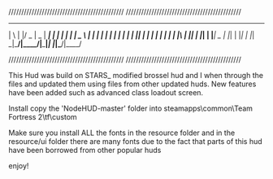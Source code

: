 /////////////////////////////////////////////
/////////////////////////////////////////////
  _   _  ___  ____  _____ _   _ _   _ ____  
 | \ | |/ _ \|  _ \| ____| | | | | | |  _ \ 
 |  \| | | | | | | |  _| | |_| | | | | | | |
 | |\  | |_| | |_| | |___|  _  | |_| | |_| |
 |_| \_|\___/|____/|_____|_| |_|\___/|____/ 
                                            
/////////////////////////////////////////////
/////////////////////////////////////////////

This Hud was build on STARS_ modified brossel hud and I when through the files and updated them using files from other updated huds. New features have been
added such as advanced class loadout screen.

Install
copy the 'NodeHUD-master' folder into steamapps\common\Team Fortress 2\tf\custom

Make sure you install ALL the fonts in the resource folder and in the resource/ui folder
there are many fonts due to the fact that parts of this hud have been borrowed from other popular huds

enjoy!